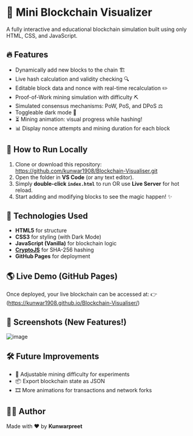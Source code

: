 # 🧱 Mini Blockchain Visualizer

A fully interactive and educational blockchain simulation built using only HTML, CSS, and JavaScript.

## 🔥 Features
- Dynamically add new blocks to the chain 🏗️
- Live hash calculation and validity checking 🔍
- Editable block data and nonce with real-time recalculation ✏️
- Proof-of-Work mining simulation with difficulty ⛏️
- Simulated consensus mechanisms: PoW, PoS, and DPoS ⚖️
- Toggleable dark mode 🌙
- ⏳ Mining animation: visual progress while hashing!
- 📊 Display nonce attempts and mining duration for each block

## 🚀 How to Run Locally

1. Clone or download this repository:
https://github.com/kunwar1908/Blockchain-Visualiser.git
2. Open the folder in **VS Code** (or any text editor).
3. Simply **double-click `index.html`** to run OR use **Live Server** for hot reload.
4. Start adding and modifying blocks to see the magic happen! ✨

## 🧠 Technologies Used
- **HTML5** for structure
- **CSS3** for styling (with Dark Mode)
- **JavaScript (Vanilla)** for blockchain logic
- **[CryptoJS](https://cdnjs.com/libraries/crypto-js)** for SHA-256 hashing
- **GitHub Pages** for deployment

## 🌎 Live Demo (GitHub Pages)
Once deployed, your live blockchain can be accessed at:
👉 (https://kunwar1908.github.io/Blockchain-Visualiser/)

## 📜 Screenshots (New Features!)
![image](https://github.com/user-attachments/assets/7ebb2c4c-02c4-4b54-a4af-795fccd5a104)

## 🛠️ Future Improvements
- 🔄 Adjustable mining difficulty for experiments
- 📦 Export blockchain state as JSON
- 🎞️ More animations for transactions and network forks

## 👨‍💻 Author
Made with ❤️ by **Kunwarpreet**
